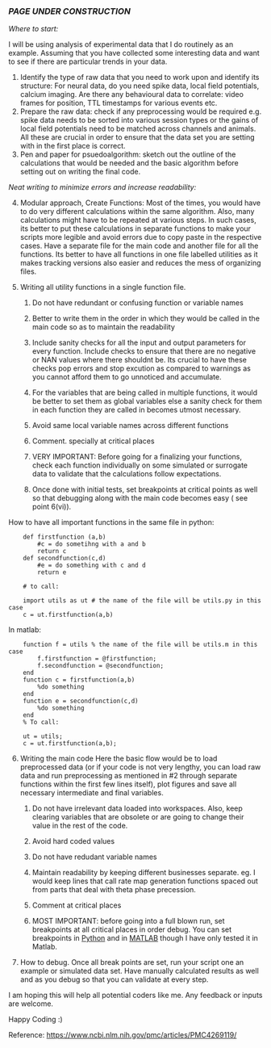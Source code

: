 ### *PAGE UNDER CONSTRUCTION* 

*Where to start:*

I will be using analysis of experimental data that I do routinely as an example. Assuming that you have collected some interesting data and want to see if there are particular trends in your data. 
1. Identify the type of raw data that you need to work upon and identify its structure: For neural data, do you need spike data, local field potentials, calcium imaging. Are there any behavioural data to correlate: video frames for position, TTL timestamps for various events etc. 
2. Prepare the raw data: check if any preprocessing would be required e.g. spike data needs to be sorted into various session types or the gains of local field potentials need to be matched across channels and animals. 
All these are crucial in order to ensure that the data set you are setting with in the first place is correct. 
3. Pen and paper for psuedoalgorithm: sketch out the outline of the calculations that would be needed and the basic algorithm before setting out on writing the final code.

*Neat writing to minimize errors and increase readability:*

4. Modular approach, Create Functions: Most of the times, you would have to do very different calculations within the same algorithm. Also, many calculations might have to be repeated at various steps. In such cases, its better to put these calculations in separate functions to make your scripts more legible and avoid errors due to copy paste in the respective cases. Have a separate file for the main code and another file for all the functions. Its better to have all functions in one file labelled utilities as it makes tracking versions also easier and reduces the mess of organizing files. 

5. Writing all utility functions in a single function file.  

    1. Do  not have redundant or confusing function or variable names

    2. Better to write them in the order in which they would be called in the main code so as to maintain the readability
    
    3. Include sanity checks for all the input and output parameters for every function. Include checks to ensure that there are no negative or NAN values where there shouldnt be.
  Its crucial to have these checks pop errors and stop excution as compared to warnings as you cannot afford them to go unnoticed and accumulate. 

    4. For the variables that are being called in multiple functions, it would be better to set them as global variables else a sanity check for them in each function they are   called in becomes utmost necessary. 

    5. Avoid same local variable names across different functions

    6. Comment. specially at critical places

    7. VERY IMPORTANT: Before going for a finalizing your functions, check each function individually on some simulated or surrogate data to validate that the calculations follow expectations. 

    8. Once done with initial tests, set breakpoints at critical points as well so that debugging along with the main code becomes easy ( see point 6(vi)).
    
How to have all important functions in the same file in python:      
    
        def firstfunction (a,b)
            #c = do sometihng with a and b
            return c
        def secondfunction(c,d)
            #e = do something with c and d
            return e
            
        # to call: 
        
        import utils as ut # the name of the file will be utils.py in this case
        c = ut.firstfunction(a,b)

In matlab: 

        function f = utils % the name of the file will be utils.m in this case
            f.firstfunction = @firstfunction;
            f.secondfunction = @secondfunction;
        end
        function c = firstfunction(a,b)
            %do something 
        end
        function e = secondfunction(c,d)
            %do something
        end
        % To call:
        
        ut = utils;
        c = ut.firstfunction(a,b);  
  
6. Writing the main code
Here the basic flow would be to load preprocessed data (or if your code is not very lengthy, you can load raw data and run preprocessing as mentioned in #2 through separate functions within the first few lines itself), plot figures and save all necessary intermediate and final variables.

    1. Do not have irrelevant data loaded into workspaces. Also, keep clearing variables that are obsolete or are going to change their value in the rest of the code. 

    2. Avoid hard coded values

    3. Do not have redudant variable names

    4. Maintain readability by keeping different businesses separate. eg. I would keep lines that call rate map generation functions spaced out from parts that deal with theta phase precession. 

    5. Comment at critical places

    6. MOST IMPORTANT: before going into a full blown run, set breakpoints at all critical places in order debug. You can set breakpoints in [Python](https://poweruser.blog/setting-a-breakpoint-in-python-438e23fe6b28) and in [MATLAB](https://in.mathworks.com/help/matlab/matlab_prog/set-breakpoints.html) though I have only tested it in Matlab. 

7. How to debug.
Once all break points are set, run your script one an example or simulated data set. Have manually calculated results as well and as you debug so that you can validate at every step. 

I am hoping this will help all potential coders like me. Any feedback or inputs are welcome. 

Happy Coding :)




Reference: 
https://www.ncbi.nlm.nih.gov/pmc/articles/PMC4269119/

